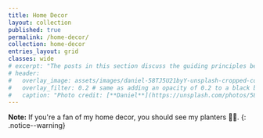 ```yaml
---
title: Home Decor
layout: collection
published: true
permalink: /home-decor/
collection: home-decor
entries_layout: grid
classes: wide
# excerpt: "The posts in this section discuss the guiding principles behind the Nihongo Journey framework. Think of these as the mindset underlying the site."
# header:
#   overlay_image: assets/images/daniel-58TJ5U21byY-unsplash-cropped-compressed.jpg
#   overlay_filter: 0.2 # same as adding an opacity of 0.2 to a black background
#   caption: "Photo credit: [**Daniel**](https://unsplash.com/photos/58TJ5U21byY)"
---
```

**Note:** If you're a fan of my home decor, you should see my planters 🌵😊. 
{: .notice--warning}